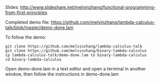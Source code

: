 Slides:
http://www.slideshare.net/melvinzhang/functional-programming-from-first-principles

Completed demo file:
https://github.com/melvinzhang/lambda-calculus-talk/blob/master/demo-done.lam

To follow the demo:
```
git clone https://github.com/melvinzhang/lambda-calculus-talk
git clone https://github.com/melvinzhang/binary-lambda-calculus
cp lambda-calculus-talk/demo-done.lam to binary-lambda-calculus
cd binary-lambda-calculus
```
Open demo-done.lam in a text editor and open a terminal in another window, then
follow the instructions in demo-done.lam
